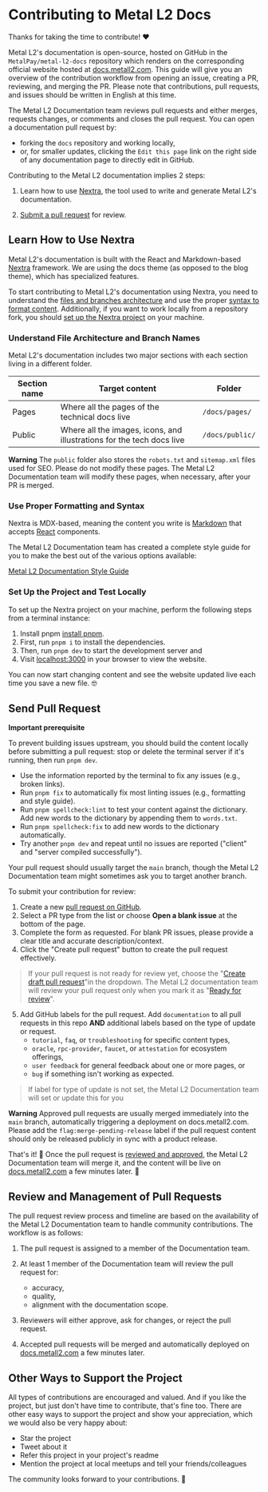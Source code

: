 # Contributing to Metal L2 Docs

Thanks for taking the time to contribute! ❤️

Metal L2's documentation is open-source, hosted on GitHub in the `MetalPay/metal-l2-docs` repository which renders on the corresponding official website hosted at [docs.metall2.com](https://docs.metall2.com). This guide will give you an overview of the contribution workflow from opening an issue, creating a PR, reviewing, and merging the PR. Please note that contributions, pull requests, and issues should be written in English at this time.

The Metal L2 Documentation team reviews pull requests and either merges, requests changes, or comments and closes the pull request. You can open a documentation pull request by:

- forking the `docs` repository and working locally,
- or, for smaller updates, clicking the `Edit this page` link on the right side of any documentation page to directly edit in GitHub.

Contributing to the Metal L2 documentation implies 2 steps:

1. Learn how to use [Nextra](#learn-how-to-use-nextra), the tool used to write and generate Metal L2's documentation.

2. [Submit a pull request](#send-pull-request) for review.

## Learn How to Use Nextra

Metal L2's documentation is built with the React and Markdown-based [Nextra](https://nextra.site/docs) framework. We are using the docs theme (as opposed to the blog theme), which has specialized features.

To start contributing to Metal L2's documentation using Nextra, you need to understand the [files and branches architecture](#understand-file-architecture-and-branch-names) and use the proper [syntax to format content](#use-proper-formatting-and-syntax). Additionally, if you want to work locally from a repository fork, you should [set up the Nextra project](#set-up-the-project-and-test-locally) on your machine.

### Understand File Architecture and Branch Names

Metal L2's documentation includes two major sections with each section living in a different folder. 

| Section name      | Target content                                                    | Folder                        |
| ------------------| ----------------------------------------------------------------- | ----------------------------- | 
| Pages       | Where all the pages of the technical docs live | `/docs/pages/` |
| Public   | Where all the images, icons, and illustrations for the tech docs live      | `/docs/public/`  | 

**Warning**
The `public` folder also stores the `robots.txt` and `sitemap.xml` files used for SEO. Please do not modify these pages. 
The Metal L2 Documentation team will modify these pages, when necessary, after your PR is merged.

### Use Proper Formatting and Syntax

Nextra is MDX-based, meaning the content you write is [Markdown](https://daringfireball.net/projects/markdown/syntax) that accepts [React](https://reactjs.org/) components.

The Metal L2 Documentation team has created a complete style guide for you to make the best out of the various options available:

[Metal L2 Documentation Style Guide](/pages/connect/contribute/style-guide.mdx) 

### Set Up the Project and Test Locally

To set up the Nextra project on your machine, perform the following steps from a terminal instance:

1. Install pnpm [install pnpm](https://pnpm.io/installation).
2. First, run `pnpm i` to install the dependencies.
3. Then, run `pnpm dev` to start the development server and 
4. Visit [localhost:3000](http://localhost:3000) in your browser to view the website.

You can now start changing content and see the website updated live each time you save a new file. 🤓

## Send Pull Request

**Important prerequisite**

To prevent building issues upstream, you should build the content locally before submitting a pull request: stop or delete the terminal server if it's running, then run `pnpm dev`.

- Use the information reported by the terminal to fix any issues (e.g., broken links). 
- Run `pnpm fix` to automatically fix most linting issues (e.g., formatting and style guide). 
- Run `pnpm spellcheck:lint` to test your content against the dictionary. Add new words to the dictionary by appending them to `words.txt`.
- Run `pnpm spellcheck:fix` to add new words to the dictionary automatically.
- Try another `pnpm dev` and repeat until no issues are reported ("client" and "server compiled successfully").


Your pull request should usually target the `main` branch, though the Metal L2 Documentation team might sometimes ask you to target another branch.

To submit your contribution for review:

1. Create a new [pull request on GitHub](https://github.com/MetalPay/metal-l2-docs/issues/new/choose).
2. Select a PR type from the list or choose **Open a blank issue** at the bottom of the page.
3. Complete the form as requested. For blank PR issues, please provide a clear title and accurate description/context.
4. Click the "Create pull request" button to create the pull request effectively.
    
>If your pull request is not ready for review yet, choose the "[Create draft pull request](https://docs.github.com/en/pull-requests/collaborating-with-pull-requests/proposing-changes-to-your-work-with-pull-requests/creating-a-pull-request)"in the dropdown. The Metal L2 documentation team will review your pull request only when you mark it as "[Ready for review](https://docs.github.com/en/pull-requests/collaborating-with-pull-requests/proposing-changes-to-your-work-with-pull-requests/changing-the-stage-of-a-pull-request)".
   
5. Add GitHub labels for the pull request. Add `documentation` to all pull requests in this repo **AND** additional labels based on the type of update or request.
     - `tutorial`, `faq`, or `troubleshooting` for specific content types, 
     - `oracle`, `rpc-provider`, `faucet`, or `attestation` for ecosystem offerings,
     - `user feedback` for general feedback about one or more pages, or 
     - `bug` if something isn't working as expected. 
>If label for type of update is not set, the Metal L2 Documentation team will set or update this for you<br/>
    
**Warning**
Approved pull requests are usually merged immediately into the `main` branch, automatically triggering a deployment on docs.metall2.com. Please add the `flag:merge-pending-release` label if the pull request content should only be released publicly in sync with a product release.

That's it! 🥳 Once the pull request is [reviewed and approved](#review-and-management-of-pull-requests), the Metal L2 Documentation team will merge it, and the content will be live on [docs.metall2.com](http://docs.metall2.com) a few minutes later. 🚀

## Review and Management of Pull Requests

The pull request review process and timeline are based on the availability of the Metal L2 Documentation team to handle community contributions. The workflow is as follows:

1. The pull request is assigned to a member of the Documentation team.
2. At least 1 member of the Documentation team will review the pull request for:

   - accuracy,
   - quality,
   - alignment with the documentation scope.

3. Reviewers will either approve, ask for changes, or reject the pull request.
4. Accepted pull requests will be merged and automatically deployed on [docs.metall2.com](https://docs.metall2.com) a few minutes later. 

## Other Ways to Support the Project
All types of contributions are encouraged and valued. 
And if you like the project, but just don't have time to contribute, that's fine too. There are other easy ways to support the project and show your appreciation, which we would also be very happy about:
- Star the project
- Tweet about it
- Refer this project in your project's readme
- Mention the project at local meetups and tell your friends/colleagues

The community looks forward to your contributions. 🎉
